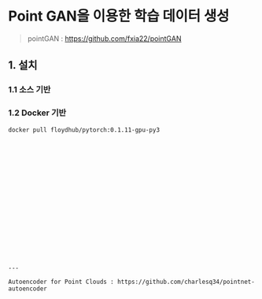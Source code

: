 # Point GAN을 이용한 학습 데이터 생성 

> pointGAN : https://github.com/fxia22/pointGAN


## 1. 설치 

### 1.1 소스 기반 


### 1.2 Docker 기반 



```
docker pull floydhub/pytorch:0.1.11-gpu-py3 



















--- 

Autoencoder for Point Clouds : https://github.com/charlesq34/pointnet-autoencoder 